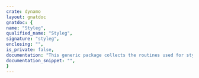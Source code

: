 ```yaml
---
crate: dynamo
layout: gnatdoc
gnatdoc: {
name: "Styleg",
qualified_name: "Styleg",
signature: "styleg",
enclosing: "",
is_private: false,
documentation: "This generic package collects the routines used for style checking, as\nactivated by the relevant command line option. These are gathered in\na separate package so that they can more easily be customized. Calls\nto these subprograms are only made if Opt.Style_Check is set True.\nStyleg does not depends on the GNAT tree (Atree, Sinfo, ...).\n\n@formal Error_Msg\n  Output a message at specified location\n@formal Error_Msg_S\n  Output a message at current scan pointer location\n@formal Error_Msg_SC\n  Output a message at the start of the current token\n@formal Error_Msg_SP\n  Output a message at the start of the previous token",
documentation_snippet: "",
}
---
```

